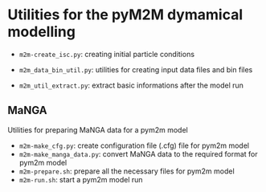 # Utilities for the pyM2M dymamical modelling

* `m2m-create_isc.py`: creating initial particle conditions

* `m2m_data_bin_util.py`: utilities for creating input data files and bin files

* `m2m_util_extract.py`: extract basic informations after the model run

## MaNGA
Utilities for preparing MaNGA data for a pym2m model

* `m2m-make_cfg.py`: create configuration file (.cfg) file for pym2m model
* `m2m-make_manga_data.py`: convert MaNGA data to the required format for pym2m model
* `m2m-prepare.sh`: prepare all the necessary files for pym2m model
* `m2m-run.sh`: start a pym2m model run

